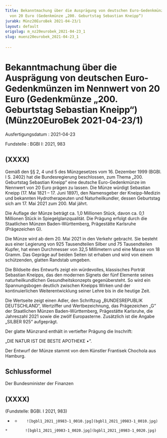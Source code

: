 ```yaml
---
Title: Bekanntmachung über die Ausprägung von deutschen Euro-Gedenkmünzen im Nennwert
  von 20 Euro (Gedenkmünze „200. Geburtstag Sebastian Kneipp“)
jurabk: Münz20EuroBek 2021-04-23/1
layout: default
origslug: m_nz20eurobek_2021-04-23_1
slug: muenz20eurobek_2021-04-23_1

---
```


# Bekanntmachung über die Ausprägung von deutschen Euro-Gedenkmünzen im Nennwert von 20 Euro (Gedenkmünze „200. Geburtstag Sebastian Kneipp“) (Münz20EuroBek 2021-04-23/1)

Ausfertigungsdatum
:   2021-04-23

Fundstelle
:   BGBl I: 2021, 983


## (XXXX)

Gemäß den §§ 2, 4 und 5 des Münzgesetzes vom 16. Dezember 1999 (BGBl. I S. 2402) hat die Bundesregierung beschlossen, zum Thema „200. Geburtstag Sebastian Kneipp“ eine deutsche Euro-Gedenkmünze im Nennwert von 20 Euro prägen zu lassen. Die Münze würdigt Sebastian Kneipp (17. Mai 1821 – 17. Juni 1897), den Namensgeber der Kneipp-Medizin und bekannten Hydrotherapeuten und Naturheilkundler, dessen Geburtstag sich am 17. Mai 2021 zum 200. Mal jährt.

Die Auflage der Münze beträgt ca. 1,0 Millionen Stück, davon ca. 0,1 Millionen Stück in Spiegelglanzqualität. Die Prägung erfolgt durch die Staatlichen Münzen Baden-Württemberg, Prägestätte Karlsruhe (Prägezeichen G).

Die Münze wird ab dem 20. Mai 2021 in den Verkehr gebracht. Sie besteht aus einer Legierung von 925 Tausendteilen Silber und 75 Tausendteilen Kupfer, hat einen Durchmesser von 32,5 Millimetern und eine Masse von 18 Gramm. Das Gepräge auf beiden Seiten ist erhaben und wird von einem schützenden, glatten Randstab umgeben.

Die Bildseite des Entwurfs zeigt ein würdevolles, klassisches Porträt Sebastian Kneipps, das den modernen Signets der fünf Elemente seines naturheilkundlichen Gesundheitskonzepts gegenübersteht. So wird ein Spannungsbogen deutlich zwischen Kneipps Wirken und der kontinuierlichen Weiterentwicklung seiner Lehre bis in die heutige Zeit.

Die Wertseite zeigt einen Adler, den Schriftzug „BUNDESREPUBLIK DEUTSCHLAND“, Wertziffer und Wertbezeichnung, das Prägezeichen „G“ der Staatlichen Münzen Baden-Württemberg, Prägestätte Karlsruhe, die Jahreszahl 2021 sowie die zwölf Europasterne. Zusätzlich ist die Angabe „SILBER 925“ aufgeprägt.

Der glatte Münzrand enthält in vertiefter Prägung die Inschrift:

„DIE NATUR IST DIE BESTE APOTHEKE •“.

Der Entwurf der Münze stammt von dem Künstler Frantisek Chochola aus Hamburg.


## Schlussformel

Der Bundesminister der Finanzen


## (XXXX)

(Fundstelle: BGBl. I 2021, 983)


*    *        ![bgbl1_2021_j0983-1_0010.jpg](bgbl1_2021_j0983-1_0010.jpg)
    *        ![bgbl1_2021_j0983-1_0020.jpg](bgbl1_2021_j0983-1_0020.jpg)


